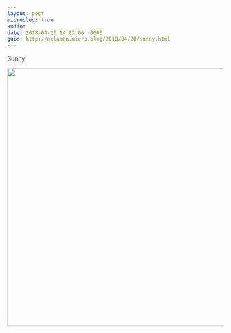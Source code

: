 ```yaml
---
layout: post
microblog: true
audio: 
date: 2018-04-20 14:02:06 -0600
guid: http://aclaman.micro.blog/2018/04/20/sunny.html
---
```

Sunny

<img src="http://micro.alexclaman.com/uploads/2018/6c1d0c0e19.jpg" width="600" height="600" />
